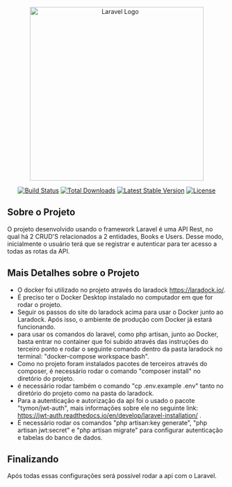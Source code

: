 <p align="center"><a href="https://laravel.com" target="_blank"><img src="https://raw.githubusercontent.com/laravel/art/master/logo-lockup/5%20SVG/2%20CMYK/1%20Full%20Color/laravel-logolockup-cmyk-red.svg" width="400" alt="Laravel Logo"></a></p>

<p align="center">
<a href="https://github.com/laravel/framework/actions"><img src="https://github.com/laravel/framework/workflows/tests/badge.svg" alt="Build Status"></a>
<a href="https://packagist.org/packages/laravel/framework"><img src="https://img.shields.io/packagist/dt/laravel/framework" alt="Total Downloads"></a>
<a href="https://packagist.org/packages/laravel/framework"><img src="https://img.shields.io/packagist/v/laravel/framework" alt="Latest Stable Version"></a>
<a href="https://packagist.org/packages/laravel/framework"><img src="https://img.shields.io/packagist/l/laravel/framework" alt="License"></a>
</p>

## Sobre o Projeto

O projeto desenvolvido usando o framework Laravel é uma API Rest, no qual há 2 CRUD'S relacionados a 2 entidades, Books e Users. Desse modo, inicialmente o usuário terá que se registrar e autenticar para ter acesso a todas as rotas da API.

## Mais Detalhes sobre o Projeto

- O docker foi utilizado no projeto através do laradock https://laradock.io/.
- É preciso ter o Docker Desktop instalado no computador em que for rodar o projeto.
- Seguir os passos do site do laradock acima para usar o Docker junto ao Laradock. Após isso, o ambiente de produção com Docker já estará funcionando.
- para usar os comandos do laravel, como php artisan, junto ao Docker, basta entrar no container que foi subido através das instruções do terceiro ponto e rodar o seguinte comando dentro da pasta laradock no terminal: "docker-compose workspace bash". 
- Como no projeto foram instalados pacotes de terceiros através do composer, é necessário rodar o comando "composer install" no diretório do projeto.
- é necessário rodar também o comando "cp .env.example .env" tanto no diretório do projeto como na pasta do laradock.
- Para a autenticação e autorização da api foi o usado o pacote "tymon/jwt-auth", mais informações sobre ele no seguinte link: https://jwt-auth.readthedocs.io/en/develop/laravel-installation/ . 
- É necessário rodar os comandos "php artisan:key generate", "php artisan jwt:secret" e "php artisan migrate" para configurar autenticação e tabelas do banco de dados.

## Finalizando

Após todas essas configurações será possível rodar a api com o Laravel.
